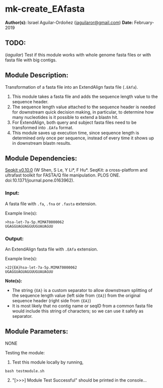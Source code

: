 # mk-create_EAfasta
**Author(s):** Israel Aguilar-Ordoñez (iaguilaror@gmail.com)
**Date:** February-2019


## TODO:
  (*iaguilar*) Test if this module works with whole genome fasta files or with fasta file with big contigs.

## Module Description:
Transformation of a fasta file into an ExtendAlign fasta file (`.EAfa`).

1. This module takes a fasta file and adds the sequence length value to the sequence header.
2. The sequence length value attached to the sequence header is needed for downstream quick decision making, in particular, to determine how many nucleotides is it possible to extend a blastn hit.
3. For ExtendAlign, both query and subject fasta files need to be transformed into `.EAfa` format.
4. This module saves up execution time, since sequence length is determined only once per sequence, instead of every time it shows up in downstream blastn results.

## Module Dependencies:
  [Seqkit v0.10.0](https://github.com/shenwei356/seqkit) (W Shen, S Le, Y Li*, F Hu*. SeqKit: a cross-platform and ultrafast toolkit for FASTA/Q file manipulation. PLOS ONE. doi:10.1371/journal.pone.0163962).

### Input:
  A fasta file with `.fa`, `.fna` or `.fasta` extension.

Example line(s):
```
>hsa-let-7a-5p.MIMAT0000062
UGAGGUAGUAGGUUGUAUAGUU
```

### Output:
 An ExtendAlign fasta file with `.EAfa` extension.

Example line(s):
```
>22{EA}hsa-let-7a-5p.MIMAT0000062
UGAGGUAGUAGGUUGUAUAGUU
```

**Note(s):**
* The string `{EA}` is a custom separator to allow downstream splitting of the sequence length value (left side from `{EA}`) from the original sequence header (right side from `{EA}`)
* It is most likely that no contig name or seqID from a common fasta file would include this string of characters; so we can use it safely as separator.


## Module Parameters:
  NONE

Testing the module:

1. Test this module locally by running,
```
bash testmodule.sh
```

2. "[>>>] Module Test Successful" should be printed in the console...
